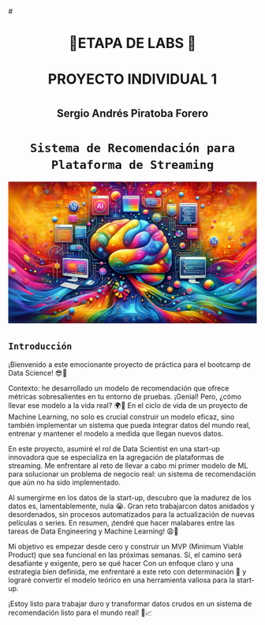 #<h1 align=center> 🚀**ETAPA DE LABS** 🚀</h1>
# <h1 align=center> **PROYECTO INDIVIDUAL 1** </h1>
# <h2 align=center> **Sergio Andrés Piratoba Forero** </h2>

# <h1 align=center>**`Sistema de Recomendación para Plataforma de Streaming`**</h1>

![MLops](img/ML.webp)

## ```Introducción```
¡Bienvenido a este emocionante proyecto de práctica para el bootcamp de Data Science! 😎🚀

Contexto: he desarrollado un modelo de recomendación que ofrece métricas sobresalientes en tu entorno de pruebas. ¡Genial! Pero, ¿cómo llevar ese modelo a la vida real? 🌍👀 En el ciclo de vida de un proyecto de Machine Learning, no solo es crucial construir un modelo eficaz, sino también implementar un sistema que pueda integrar datos del mundo real, entrenar y mantener el modelo a medida que llegan nuevos datos.

En este proyecto, asumiré el rol de Data Scientist en una start-up innovadora que se especializa en la agregación de plataformas de streaming. Me enfrentare al reto de llevar a cabo mi primer modelo de ML para solucionar un problema de negocio real: un sistema de recomendación que aún no ha sido implementado.

Al sumergirme en los datos de la start-up, descubro que la madurez de los datos es, lamentablemente, nula 😭. Gran reto trabajarcon datos anidados y desordenados, sin procesos automatizados para la actualización de nuevas películas o series. En resumen, ¡tendré que hacer malabares entre las tareas de Data Engineering y Machine Learning! 😩🤯

Mi objetivo es empezar desde cero y construir un MVP (Minimum Viable Product) que sea funcional en las próximas semanas. Sí, el camino será desafiante y exigente, pero se qué hacer Con un enfoque claro y una estrategia bien definida, me enfrentaré a este reto con determinación 💪 y lograré convertir el modelo teórico en una herramienta valiosa para la start-up.

¡Estoy listo para trabajar duro y transformar datos crudos en un sistema de recomendación listo para el mundo real! 🌟📈


